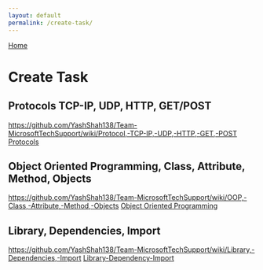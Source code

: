 ```yaml
--- 
layout: default
permalink: /create-task/
---
```


[Home](../docs)

# Create Task
## Protocols TCP-IP, UDP, HTTP, GET/POST
https://github.com/YashShah138/Team-MicrosoftTechSupport/wiki/Protocol,-TCP-IP,-UDP,-HTTP,-GET,-POST 
<a href="https://github.com/YashShah138/Team-MicrosoftTechSupport/wiki/Protocol,-TCP-IP,-UDP,-HTTP,-GET,-POST">Protocols</a>

## Object Oriented Programming, Class, Attribute, Method, Objects
https://github.com/YashShah138/Team-MicrosoftTechSupport/wiki/OOP,-Class,-Attribute,-Method,-Objects
<a href="https://github.com/YashShah138/Team-MicrosoftTechSupport/wiki/OOP,-Class,-Attribute,-Method,-Objects">Object Oriented Programming</a>

## Library, Dependencies, Import
https://github.com/YashShah138/Team-MicrosoftTechSupport/wiki/Library,-Dependencies,-Import
<a href="https://github.com/YashShah138/Team-MicrosoftTechSupport/wiki/Library,-Dependencies,-Import">Library-Dependency-Import</a>


